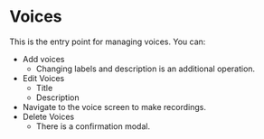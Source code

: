 # Voices

This is the entry point for managing voices.
You can:

* Add voices
  * Changing labels and description is an additional operation.
* Edit Voices
  * Title
  * Description
* Navigate to the voice screen to make recordings.
* Delete Voices
  * There is a confirmation modal.
